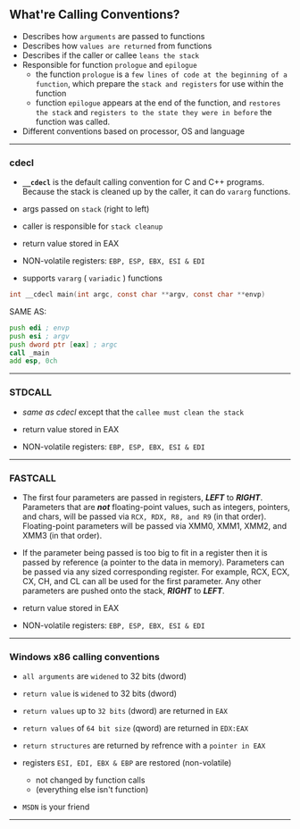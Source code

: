 
## What're Calling Conventions?
- Describes how `arguments`  are passed to functions
- Describes how `values are returned` from functions
- Describes if the caller or callee `leans the stack`
- Responsible for function `prologue` and `epilogue`
	- the function `prologue` is a `few lines of code at the beginning of a function`, which prepare the `stack and registers` for use within the function
	- function `epilogue` appears at the end of the function, and `restores the stack` and `registers to the state they were in before` the function was called.
- Different conventions based on processor, OS and language 

---

### cdecl
- **`__cdecl`** is the default calling convention for C and C++ programs. Because the stack is cleaned up by the caller, it can do `vararg` functions.

- args passed on `stack` (right to left)

- caller is responsible for `stack cleanup`

- return value stored in EAX

- NON-volatile registers:  `EBP, ESP, EBX, ESI & EDI`

- supports `vararg` ( `variadic` ) functions

```c
int __cdecl main(int argc, const char **argv, const char **envp)
```
SAME AS:
```asm
push edi ; envp
push esi ; argv
push dword ptr [eax] ; argc
call _main
add esp, 0ch
```

---

### STDCALL

- *same as cdecl* except that the `callee must clean the stack`

- return value stored in EAX

- NON-volatile registers:  `EBP, ESP, EBX, ESI & EDI`


----

### FASTCALL

- The first four parameters are passed in registers, **_LEFT_** to **_RIGHT_**. Parameters that are _**not**_ floating-point values, such as integers, pointers, and chars, will be passed via `RCX, RDX, R8, and R9` (in that order). Floating-point parameters will be passed via XMM0, XMM1, XMM2, and XMM3 (in that order).
- If the parameter being passed is too big to fit in a register then it is passed by reference (a pointer to the data in memory). Parameters can be passed via any sized corresponding register. For example, RCX, ECX, CX, CH, and CL can all be used for the first parameter. Any other parameters are pushed onto the stack, **_RIGHT_** to **_LEFT_**.

- return value stored in EAX

- NON-volatile registers:  `EBP, ESP, EBX, ESI & EDI`
---

### Windows x86 calling conventions

- `all arguments` are `widened` to 32 bits (dword)

- `return value` is `widened` to 32 bits (dword)
- `return values` up to `32 bits` (dword) are returned in `EAX`
- `return values` of `64 bit size` (qword) are returned in `EDX:EAX`

- `return structures` are returned by refrence with a `pointer in EAX`

- registers `ESI, EDI, EBX & EBP` are restored (non-volatile)
	- not changed by function calls
	- (everything else isn't function)
- `MSDN` is your friend


---



